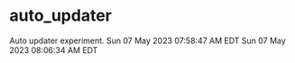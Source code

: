# auto_updater
Auto updater experiment.
Sun 07 May 2023 07:58:47 AM EDT
Sun 07 May 2023 08:06:34 AM EDT
